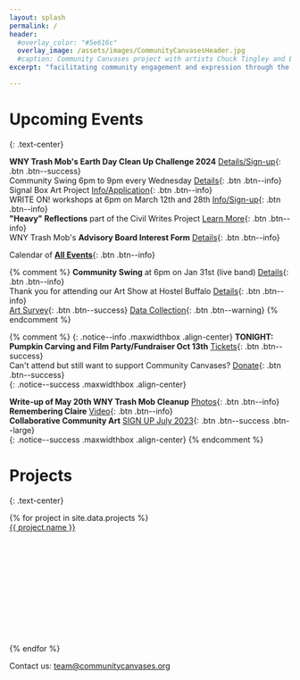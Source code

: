 ```yaml
---
layout: splash
permalink: /
header:
  #overlay_color: "#5e616c"
  overlay_image: /assets/images/CommunityCanvasesHeader.jpg
  #caption: Community Canvases project with artists Chuck Tingley and Edreys Wajed
excerpt: "facilitating community engagement and expression through the arts"

---
```


# Upcoming Events
{: .text-center}

**WNY Trash Mob's Earth Day Clean Up Challenge 2024** [Details/Sign-up](
    /earthday2024/){: .btn .btn--success}<br>
Community Swing 6pm to 9pm every Wednesday [Details](
    https://www.facebook.com/communityswing){: .btn .btn--info}<br>
Signal Box Art Project [Info/Application](
    /signalboxes/northbuffalo/){: .btn .btn--info}<br>
WRITE ON! workshops at 6pm on March 12th and 28th [Info/Sign-up](
    https://kindfools.org/writeon/){: .btn .btn--info}<br>
**"Heavy" Reflections** part of the Civil Writes Project
   [Learn More](https://kindfools.org/heavyreflections/){: .btn .btn--info}<br>
WNY Trash Mob's **Advisory Board Interest Form** [Details](
    https://docs.google.com/forms/d/e/1FAIpQLSdEl97wl8-2h3utgQFutv624b2_dMh0bYoFICap5twcbq7ZXw/viewform?usp=sf_link   
){: .btn .btn--info}<br>

Calendar of [**All Events**](
    /events/){: .btn .btn--info}<br>

{% comment %}
**Community Swing** at 6pm on Jan 31st (live band) [Details](
    https://www.facebook.com/communityswing
    ){: .btn .btn--info}<br>
Thank you for attending our Art Show at Hostel Buffalo [Details](
    /events/artshow20231111/){: .btn .btn--info}<br>
[Art Survey](
https://docs.google.com/forms/d/e/1FAIpQLSfaCyszcBCM1RKUOpB4O_wfKkR5dA8_oXpwG9IQlASn7kwXgQ/viewform
){: .btn .btn--success} [Data Collection](
https://docs.google.com/forms/d/e/1FAIpQLSe_z314Lh2i1LRe87zYxUFVd2iWS8pYDOx-iyihX5yIL8qbcw/viewform
){: .btn .btn--warning}
{% endcomment %}

{% comment %}
{: .notice--info .maxwidthbox .align-center}
**TONIGHT: Pumpkin Carving and Film Party/Fundraiser Oct 13th** [Tickets](
    https://www.chateaubuffalo.com/suite-16-cinema-series
    ){: .btn .btn--success}<br>
Can't attend but still want to support Community Canvases? [Donate](/donate/
    ){: .btn .btn--success}<br>
{: .notice--success .maxwidthbox .align-center}

**Write-up of May 20th WNY Trash Mob Cleanup** [Photos](https://www.instagram.com/p/CsjYMIIO8PR/){: .btn .btn--info}<br>
**Remembering Claire** [Video](https://kindfools.org/videos/let-them-be/){: .btn .btn--info}<br>
**Collaborative Community Art** [SIGN UP July 2023](/events/communityartsummer2023/){: .btn .btn--success .btn--large}<br>
{: .notice--success .maxwidthbox .align-center}
{% endcomment %}

# Projects
{: .text-center}

<div class="grid">
    {% for project in site.data.projects %}
        <div class="grid-item">
            <a alt="{{ project.name }}" href="{{ project.link }}" title="{{ project.name }}">
                <div class="panel panel-default">
                    <div class="panel-heading">
                        {{ project.name }}
                    </div>
                    <div class="panel-body" style="background: url('{{ project.image }}') no-repeat; background-size: cover; min-height: 200px;"></div>
                </div>
            </a>
        </div>
    {% endfor %}
</div>

Contact us: [team@communitycanvases.org](mailto:team@communitycanvases.org)

